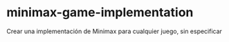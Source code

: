 # minimax-game-implementation
Crear una implementación de Minimax para cualquier juego, sin especificar
